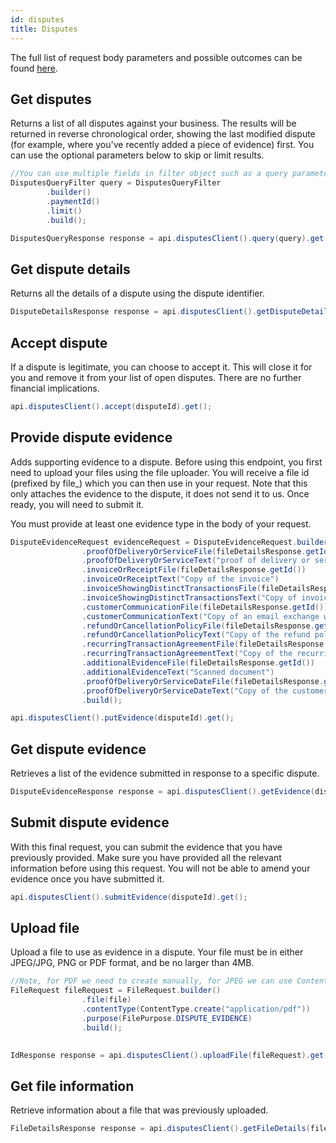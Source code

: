 ```yaml
---
id: disputes
title: Disputes
---
```


The full list of request body parameters and possible outcomes can be found [here](https://api-reference.checkout.com/#tag/Disputes).

## Get disputes

Returns a list of all disputes against your business. The results will be returned in reverse chronological order, showing the last modified dispute (for example, where you've recently added a piece of evidence) first. You can use the optional parameters below to skip or limit results.

```java
//You can use multiple fields in filter object such as a query parameter request
DisputesQueryFilter query = DisputesQueryFilter
        .builder()
        .paymentId()
        .limit()
        .build();

DisputesQueryResponse response = api.disputesClient().query(query).get();
```

## Get dispute details

Returns all the details of a dispute using the dispute identifier.

```java
DisputeDetailsResponse response = api.disputesClient().getDisputeDetails(disputeId).get();
```


## Accept dispute

If a dispute is legitimate, you can choose to accept it. This will close it for you and remove it from your list of open disputes. There are no further financial implications.

```java
api.disputesClient().accept(disputeId).get();
```

## Provide dispute evidence

Adds supporting evidence to a dispute. Before using this endpoint, you first need to upload your files using the file uploader. You will receive a file id (prefixed by file_) which you can then use in your request. Note that this only attaches the evidence to the dispute, it does not send it to us. Once ready, you will need to submit it.

You must provide at least one evidence type in the body of your request.

```java
DisputeEvidenceRequest evidenceRequest = DisputeEvidenceRequest.builder()
                .proofOfDeliveryOrServiceFile(fileDetailsResponse.getId())
                .proofOfDeliveryOrServiceText("proof of delivery or service text")
                .invoiceOrReceiptFile(fileDetailsResponse.getId())
                .invoiceOrReceiptText("Copy of the invoice")
                .invoiceShowingDistinctTransactionsFile(fileDetailsResponse.getId())
                .invoiceShowingDistinctTransactionsText("Copy of invoice #1244 showing two transactions")
                .customerCommunicationFile(fileDetailsResponse.getId())
                .customerCommunicationText("Copy of an email exchange with the cardholder")
                .refundOrCancellationPolicyFile(fileDetailsResponse.getId())
                .refundOrCancellationPolicyText("Copy of the refund policy")
                .recurringTransactionAgreementFile(fileDetailsResponse.getId())
                .recurringTransactionAgreementText("Copy of the recurring transaction agreement")
                .additionalEvidenceFile(fileDetailsResponse.getId())
                .additionalEvidenceText("Scanned document")
                .proofOfDeliveryOrServiceDateFile(fileDetailsResponse.getId())
                .proofOfDeliveryOrServiceDateText("Copy of the customer receipt showing the merchandise was delivered on 2018-12-20")
                .build();

api.disputesClient().putEvidence(disputeId).get();
```

## Get dispute evidence

Retrieves a list of the evidence submitted in response to a specific dispute.

```java
DisputeEvidenceResponse response = api.disputesClient().getEvidence(disputeId).get();
```

## Submit dispute evidence

With this final request, you can submit the evidence that you have previously provided. Make sure you have provided all the relevant information before using this request. You will not be able to amend your evidence once you have submitted it.

```java
api.disputesClient().submitEvidence(disputeId).get();
```

## Upload file

Upload a file to use as evidence in a dispute. Your file must be in either JPEG/JPG, PNG or PDF format, and be no larger than 4MB.

```java
//Note, for PDF we need to create manually, for JPEG we can use ContentType.IMAGE_JPEG
FileRequest fileRequest = FileRequest.builder()
                .file(file)
                .contentType(ContentType.create("application/pdf"))
                .purpose(FilePurpose.DISPUTE_EVIDENCE)
                .build();
        

IdResponse response = api.disputesClient().uploadFile(fileRequest).get();
```

## Get file information

Retrieve information about a file that was previously uploaded.

```java
FileDetailsResponse response = api.disputesClient().getFileDetails(fileRequest).get();
```


